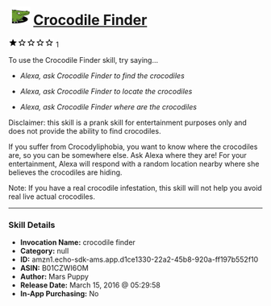 # &nbsp;<img src="skill_icon" alt="Crocodile Finder icon" width="36"> [Crocodile Finder](http://alexa.amazon.com/#skills/amzn1.echo-sdk-ams.app.d1ce1330-22a2-45b8-920a-ff197b552f10)
![1 stars](../../images/ic_star_black_18dp_1x.png)![1 stars](../../images/ic_star_border_black_18dp_1x.png)![1 stars](../../images/ic_star_border_black_18dp_1x.png)![1 stars](../../images/ic_star_border_black_18dp_1x.png)![1 stars](../../images/ic_star_border_black_18dp_1x.png) 1

To use the Crocodile Finder skill, try saying...

* *Alexa, ask Crocodile Finder to find the crocodiles*

* *Alexa, ask Crocodile Finder to locate the crocodiles*

* *Alexa, ask Crocodile Finder where are the crocodiles*

Disclaimer: this skill is a prank skill for entertainment purposes only and does not provide the ability to find crocodiles.

If you suffer from Crocodyliphobia, you want to know where the crocodiles are, so you can be somewhere else. Ask Alexa where they are! For your entertainment, Alexa will respond with a random location nearby where she believes the crocodiles are hiding. 

Note: If you have a real crocodile infestation, this skill will not help you avoid real live actual crocodiles.

***

### Skill Details

* **Invocation Name:** crocodile finder
* **Category:** null
* **ID:** amzn1.echo-sdk-ams.app.d1ce1330-22a2-45b8-920a-ff197b552f10
* **ASIN:** B01CZWI6OM
* **Author:** Mars Puppy
* **Release Date:** March 15, 2016 @ 05:29:58
* **In-App Purchasing:** No
